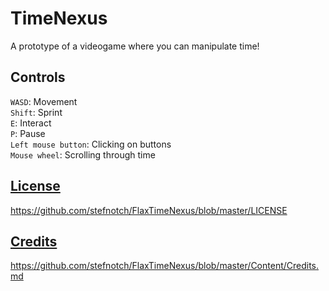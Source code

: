 # TimeNexus
A prototype of a videogame where you can manipulate time!

## Controls
`WASD`: Movement  
`Shift`: Sprint  
`E`: Interact  
`P`: Pause  
`Left mouse button`: Clicking on buttons  
`Mouse wheel`: Scrolling through time  


## [License](./LICENSE)
https://github.com/stefnotch/FlaxTimeNexus/blob/master/LICENSE

## [Credits](./Content/Credits.md)
https://github.com/stefnotch/FlaxTimeNexus/blob/master/Content/Credits.md
